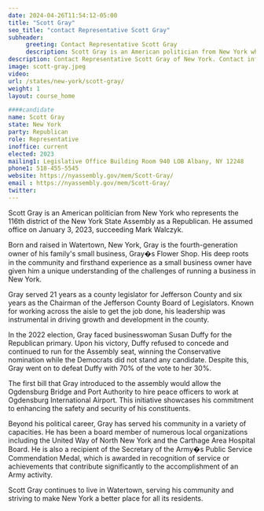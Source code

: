```yaml
---
date: 2024-04-26T11:54:12-05:00
title: "Scott Gray"
seo_title: "contact Representative Scott Gray"
subheader:
     greeting: Contact Representative Scott Gray
     description: Scott Gray is an American politician from New York who represents the 116th district of the New York State Assembly as a Republican. He assumed office on January 3, 2023, succeeding Mark Walczyk.
description: Contact Representative Scott Gray of New York. Contact information for Scott Gray includes email address, phone number, and mailing address.
image: scott-gray.jpeg
video:
url: /states/new-york/scott-gray/
weight: 1
layout: course_home

####candidate
name: Scott Gray
state: New York
party: Republican
role: Representative
inoffice: current
elected: 2023
mailing1: Legislative Office Building Room 940 LOB Albany, NY 12248
phone1: 518-455-5545
website: https://nyassembly.gov/mem/Scott-Gray/
email : https://nyassembly.gov/mem/Scott-Gray/
twitter:
---
```

Scott Gray is an American politician from New York who represents the 116th district of the New York State Assembly as a Republican. He assumed office on January 3, 2023, succeeding Mark Walczyk.

Born and raised in Watertown, New York, Gray is the fourth-generation owner of his family's small business, Gray�s Flower Shop. His deep roots in the community and firsthand experience as a small business owner have given him a unique understanding of the challenges of running a business in New York.

Gray served 21 years as a county legislator for Jefferson County and six years as the Chairman of the Jefferson County Board of Legislators. Known for working across the aisle to get the job done, his leadership was instrumental in driving growth and development in the county.

In the 2022 election, Gray faced businesswoman Susan Duffy for the Republican primary. Upon his victory, Duffy refused to concede and continued to run for the Assembly seat, winning the Conservative nomination while the Democrats did not stand any candidate. Despite this, Gray went on to defeat Duffy with 70% of the vote to her 30%.

The first bill that Gray introduced to the assembly would allow the Ogdensburg Bridge and Port Authority to hire peace officers to work at Ogdensburg International Airport. This initiative showcases his commitment to enhancing the safety and security of his constituents.

Beyond his political career, Gray has served his community in a variety of capacities. He has been a board member of numerous local organizations including the United Way of North New York and the Carthage Area Hospital Board. He is also a recipient of the Secretary of the Army�s Public Service Commendation Medal, which is awarded in recognition of service or achievements that contribute significantly to the accomplishment of an Army activity.

Scott Gray continues to live in Watertown, serving his community and striving to make New York a better place for all its residents.
